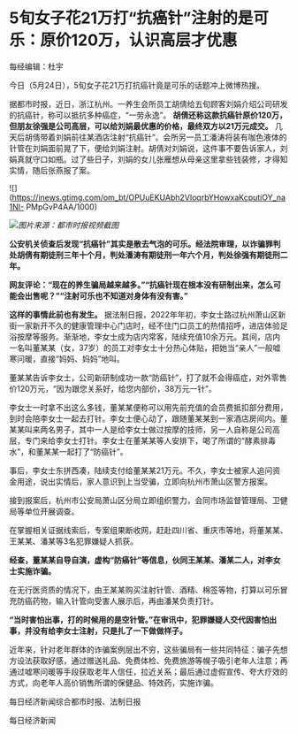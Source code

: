 # 5旬女子花21万打“抗癌针”注射的是可乐：原价120万，认识高层才优惠

每经编辑：杜宇

今日（5月24日），5旬女子花21万打抗癌针竟是可乐的话题冲上微博热搜。

据都市时报，近日，浙江杭州。一养生会所员工胡倩给五旬顾客刘娟介绍公司研发的抗癌针，称可以抵抗多种癌症，“一劳永逸”。
**胡倩还称这款抗癌针原价120万，但朋友徐强是公司高层，可以给刘娟最优惠的价格，最终双方以21万元成交。**
几天后胡倩带着刘娟前往某酒店注射“抗癌针”。会所另一员工潘涛将装有咖色液体的针管在刘娟面前晃了下，便给刘娟注射。胡倩对刘娟说，这件事不要告诉家人，刘娟真就守口如瓶。过了些日子，刘娟的女儿张雁想从母亲这里拿些钱装修，才得知实情，随后张燕报了案。

![](https://inews.gtimg.com/om_bt/OPUuEKUAbh2VIoqrbYHowxaKcputiOY_na1NI-
PMpGvP4AA/1000)

![](https://inews.gtimg.com/om_bt/OS7NbuD4Rdl6FFXIiohIXYpmN_OsOAt29KdqJ74meoE08AA/1000)_图片来源：都市时报视频截图_

**公安机关侦查后发现“抗癌针”其实是散去气泡的可乐。经法院审理，以诈骗罪判处胡倩有期徒刑三年十个月，判处潘涛有期徒刑一年六个月，判处徐强有期徒刑二年。**

**网友评论：“现在的养生骗局越来越多。”“抗癌针现在根本没有研制出来，怎么可能会出售呢？”“注射可乐也不知道对身体有没有害。”**

**这样的事情此前也有发生。**
据法制日报，2022年年初，李女士路过杭州萧山区新街一家新开不久的健康管理中心门店时，经不住门口员工的热情招呼，进店体验足浴按摩等服务。渐渐地，李女士成为店内常客，陆续充值10余万元。其间，店内一名叫董某某（女，37岁）的员工对李女士十分热心体贴，把她当“亲人”一般嘘寒问暖，直接“妈妈、妈妈”地叫。

董某某告诉李女士，公司新研制成功一款“防癌针”，打了就不会得癌症，对外零售价120万元，“因为跟您关系好，给您内部价，38万元一针”。

李女士一时拿不出这么多钱，董某某便称可以用先前充值的会员费抵扣部分费用，到时会陪李女士一起去打针。李女士便心动了，跟随董某某到一家酒店房间内。董某某叫来两名男子，其中一人是给李女士做过按摩的技师，另一人自称是公司高层，专门来给李女士打针。李女士在董某某等人安排下，喝了所谓的“酵素排毒水”，和董某某一起打了“防癌针”。

事后，李女士东拼西凑，陆续支付给董某某21万元。不久，李女士被家人追问资金用途，说出实情后，家人意识到上当受骗，立即向杭州市萧山区警方报案。

接到报案后，杭州市公安局萧山区分局立即组织警力，会同市场监督管理局、卫健局等单位开展调查。

在掌握相关证据线索后，专案组果断收网，赶赴四川省、重庆市等地，将董某某、王某某、潘某等3名犯罪嫌疑人抓获。

**经查，董某某自导自演，虚构“防癌针”等信息，伙同王某某、潘某二人，对李女士实施诈骗。**

在无行医资质的情况下，由王某某购买注射针管、酒精、棉签等物，打算以可乐冒充防癌药物，输入针管向受害人展示后，再由潘某负责打针。

**“当时害怕出事，打的时候用的是空针管。”在审讯中，犯罪嫌疑人交代因害怕出事，并没有给李女士注射，只是扎了一下做做样子。**

近年来，针对老年群体的诈骗案例层出不穷，这些骗局有一些共同特征：骗子先想方设法获取好感，通过赠送礼品、免费体检、免费旅游等幌子吸引老年人注意；再通过嘘寒问暖等手段获取老年人信任，拉近关系；最后通过虚假宣传、夸大疗效的方式，向老年人高价销售所谓的保健品、特效药，实施诈骗。

每日经济新闻综合都市时报、法制日报

每日经济新闻

